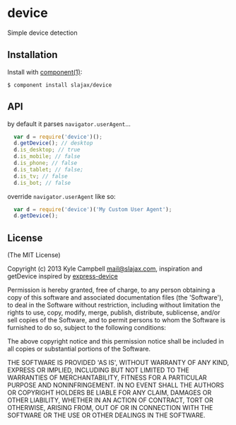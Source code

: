 
# device

  Simple device detection

## Installation

  Install with [component(1)](http://component.io):

    $ component install slajax/device

## API

by default it parses `navigator.userAgent`...

```javascript
  var d = require('device')();
  d.getDevice(); // desktop
  d.is_desktop; // true
  d.is_mobile; // false
  d.is_phone; // false
  d.is_tablet; // false;
  d.is_tv; // false
  d.is_bot; // false
```

override `navigator.userAgent` like so:

```javascript
  var d = require('device')('My Custom User Agent');
  d.getDevice();
```


## License

(The MIT License)

Copyright (c) 2013 Kyle Campbell <mail@slajax.com>, inspiration and getDevice inspired by [express-device](https://github.com/rguerreiro/express-device)

Permission is hereby granted, free of charge, to any person obtaining a copy of this software and associated documentation files (the 'Software'), to deal in the Software without restriction, including without limitation the rights to use, copy, modify, merge, publish, distribute, sublicense, and/or sell copies of the Software, and to permit persons to whom the Software is furnished to do so, subject to the following conditions:

The above copyright notice and this permission notice shall be included in all copies or substantial portions of the Software.

THE SOFTWARE IS PROVIDED 'AS IS', WITHOUT WARRANTY OF ANY KIND, EXPRESS OR IMPLIED, INCLUDING BUT NOT LIMITED TO THE WARRANTIES OF MERCHANTABILITY, FITNESS FOR A PARTICULAR PURPOSE AND NONINFRINGEMENT. IN NO EVENT SHALL THE AUTHORS OR COPYRIGHT HOLDERS BE LIABLE FOR ANY CLAIM, DAMAGES OR OTHER LIABILITY, WHETHER IN AN ACTION OF CONTRACT, TORT OR OTHERWISE, ARISING FROM, OUT OF OR IN CONNECTION WITH THE SOFTWARE OR THE USE OR OTHER DEALINGS IN THE SOFTWARE.
